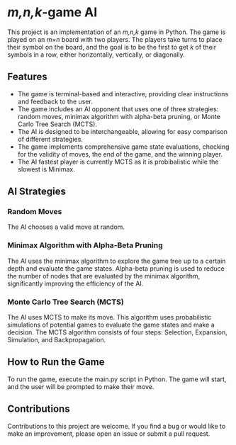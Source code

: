 # *m,n,k*-game AI

This project is an implementation of an *m,n,k* game in Python. The game is played on an *m*×*n* board with two players. The players take turns to place their symbol on the board, and the goal is to be the first to get *k* of their symbols in a row, either horizontally, vertically, or diagonally.

## Features

- The game is terminal-based and interactive, providing clear instructions and feedback to the user.
- The game includes an AI opponent that uses one of three strategies: random moves, minimax algorithm with alpha-beta pruning, or Monte Carlo Tree Search (MCTS).
- The AI is designed to be interchangeable, allowing for easy comparison of different strategies.
- The game implements comprehensive game state evaluations, checking for the validity of moves, the end of the game, and the winning player.
- The AI fastest player is currently MCTS as it is probibalistic while the slowest is Minimax.

## AI Strategies

### Random Moves

The AI chooses a valid move at random.

### Minimax Algorithm with Alpha-Beta Pruning

The AI uses the minimax algorithm to explore the game tree up to a certain depth and evaluate the game states. Alpha-beta pruning is used to reduce the number of nodes that are evaluated by the minimax algorithm, significantly improving the efficiency of the AI.

### Monte Carlo Tree Search (MCTS)

The AI uses MCTS to make its move. This algorithm uses probabilistic simulations of potential games to evaluate the game states and make a decision. The MCTS algorithm consists of four steps: Selection, Expansion, Simulation, and Backpropagation.

## How to Run the Game

To run the game, execute the main.py script in Python. The game will start, and the user will be prompted to make their move.

## Contributions

Contributions to this project are welcome. If you find a bug or would like to make an improvement, please open an issue or submit a pull request.
